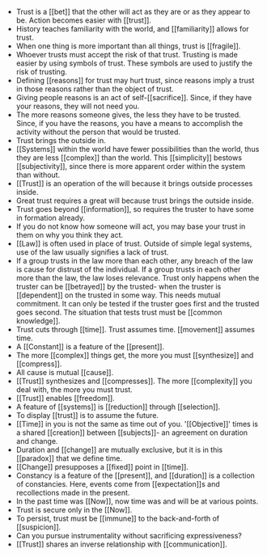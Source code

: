 - Trust is a [[bet]] that the other will act as they are or as they appear to be.
  Action becomes easier with [[trust]].
- History teaches familiarity with the world, and [[familiarity]] allows for trust.
- When one thing is more important than all things, trust is [[fragile]].
- Whoever trusts must accept the risk of that trust.
  Trusting is made easier by using symbols of trust. These symbols are used to justify the risk of trusting.
- Defining [[reasons]] for trust may hurt trust, since reasons imply a trust in those reasons rather than the object of trust.
- Giving people reasons is an act of self-[[sacrifice]]. Since, if they have your reasons, they will not need you.
- The more reasons someone gives, the less they have to be trusted. Since, if you have the reasons, you have a means to accomplish the activity without the person that would be trusted.
- Trust brings the outside in.
- [[Systems]] within the world have fewer possibilities than the world, thus they are less [[complex]] than the world. This [[simplicity]] bestows [[subjectivity]], since there is more apparent order within the system than without.
- [[Trust]] is an operation of the will because it brings outside processes inside.
- Great trust requires a great will because trust brings the outside inside.
- Trust goes beyond [[information]], so requires the truster to have some in formation already.
- If you do not know how someone will act, you may base your trust in them on why you think they act.
- [[Law]] is often used in place of trust. Outside of simple legal systems, use of the law usually signifies a lack of trust.
- If a group trusts in the law more than each other, any breach of the law is cause for distrust of the individual.
  If a group trusts in each other more than the law, the law loses relevance.
  Trust only happens when the truster can be [[betrayed]] by the trusted- when the truster is [[dependent]] on the trusted in some way. This needs mutual commitment. It can only be tested if the truster goes first and the trusted goes second. The situation that tests trust must be [[common knowledge]].
- Trust cuts through [[time]].
  Trust assumes time.
  [[movement]] assumes time.
- A [[Constant]] is a feature of the [[present]].
- The more [[complex]] things get, the more you must [[synthesize]] and [[compress]].
- All cause is mutual [[cause]].
- [[Trust]] synthesizes and [[compresses]]. The more [[complexity]] you deal with, the more you must trust.
- [[Trust]] enables [[freedom]].
- A feature of [[systems]] is [[reduction]] through [[selection]].
- To display [[trust]] is to assume the future.
- [[Time]] in you is not the same as time out of you.
  '[[Objective]]' times is a shared [[creation]] between [[subjects]]- an agreement on duration and change.
- Duration and [[change]] are mutually exclusive, but it is in this [[paradox]] that we define time.
- [[Change]] presupposes a [[fixed]] point in [[time]].
- Constancy is a feature of the [[present]], and [[duration]] is a collection of constancies. Here, events come from [[expectation]]s and recollections made in the present.
- In the past time was [[Now]], now time was and will be at various points.
- Trust is secure only in the [[Now]].
- To persist, trust must be [[immune]] to the back-and-forth of [[suspicion]].
- Can you pursue instrumentality without sacrificing expressiveness?
- [[Trust]] shares an inverse relationship with [[communication]].